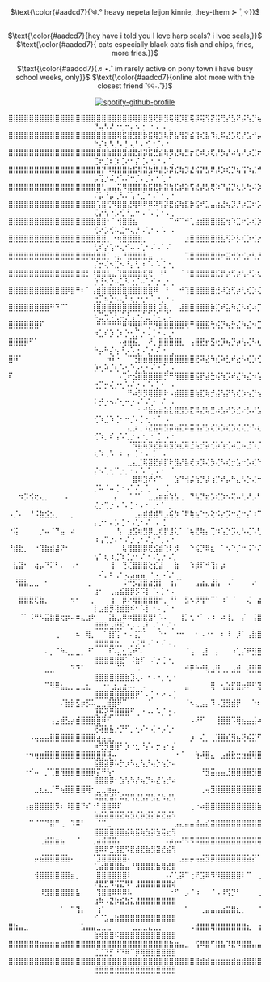 <div align="center">

$\text{\color{#aadcd7}{༄.° heavy nepeta leijon kinnie, they-them ⊱  ۫ ׅ ✧}}$

$\text{\color{#aadcd7}{hey have i told you I love harp seals? i lvoe seals,}}$
$\text{\color{#aadcd7}{ cats especially black cats fish and chips, fries, more fries.}}$

$\text{\color{#aadcd7}{♬⋆.˚ im rarely active on pony town i have busy school weeks, only}}$
$\text{\color{#aadcd7}{online alot more with the closest friend ˚୨୧⋆.˚}}$

[![spotify-github-profile](https://spotify-github-profile.kittinanx.com/api/view?uid=31zagpfr6pvi7t6x6m2d3nsey5fi&cover_image=true&theme=novatorem&show_offline=false&background_color=273a34&interchange=true&bar_color=7cb6a3&bar_color_cover=false)](https://github.com/kittinan/spotify-github-profile)

⣿⣿⣿⣿⣿⣿⣿⣿⣿⣿⣿⣿⣿⣿⣿⣿⣿⣿⣿⣿⣿⣿⣿⣿⢿⡿⣿⣻⢟⡿⣻⢯⢿⡹⣏⢯⡽⢭⢫⡝⣭⢛⡜⣣⠝⡬⢣⡙⢦⡙⢤⠣⠜⡐⢂⠒⡄⠢⢐⠀⠂⠄⠠⢀⠀
⣿⣿⣿⣿⣿⣿⣿⣿⣿⣿⣿⣿⣿⣿⣿⣿⣿⣿⣿⣿⣿⢿⣯⣿⣻⣟⡷⣯⢿⣹⢧⡟⣧⢻⡝⣮⢹⢎⣧⠹⣆⠯⣜⡡⢏⡜⣡⠚⡤⠓⡌⢆⠣⡘⠄⡃⢄⠃⠄⢊⠐⡈⠄⠂⠀
⣿⣿⣿⣿⣿⣿⣿⣿⣿⣿⣿⣿⣿⣿⣿⣿⣿⣿⣿⣷⣿⣿⣻⣾⣟⣾⡽⣯⣛⣮⢷⡻⣜⢧⣛⡖⣏⠾⡰⢏⡜⡳⡜⠴⢣⠜⡰⣉⠖⣉⠖⣈⠆⡱⢈⠔⠂⡌⢈⠄⢂⠐⠠⠈⡀
⣿⣿⣿⣿⣿⣿⣿⣿⣿⣿⣿⣿⣿⣿⣿⣿⣿⣿⡝⠻⢿⣿⣿⣷⣯⢿⣽⣳⠿⣼⡳⡽⣎⢷⡹⣜⢮⡝⣣⠟⡼⡱⢎⡙⢦⢩⠱⣌⠚⡤⢩⡐⠬⡐⠡⠌⠒⡈⠄⡈⠄⠂⢁⠐⠀
⣿⣿⣿⣿⣿⣿⣿⣿⣿⣿⣿⣿⣿⣿⣿⣿⣿⣿⢃⣤⣤⣍⠻⣿⣿⣯⣷⣯⣟⡷⣽⢳⣏⡾⣵⢫⣞⡼⣣⢟⠵⠙⣬⡙⢆⡣⢓⠬⡱⠌⡥⠘⡤⢁⠣⠌⢡⠐⣈⠐⠠⠁⠂⡀⠂
⣿⣿⣿⣿⣿⣿⣿⣿⣿⣿⣿⣿⣿⣿⣿⣿⣿⢡⣿⢋⠻⣿⣿⣜⢿⠿⠟⠿⠽⢻⡽⣟⣮⢷⣏⡷⣫⠞⣁⣤⣴⣜⢦⡹⡘⡴⣉⠖⡡⢍⡔⢣⠐⡡⢊⠘⣀⠒⠠⠈⠄⡁⠂⠄⡀
⣿⣿⣿⣿⣿⣿⣿⣿⣿⣿⣿⣿⣿⣿⣿⣿⣷⣿⣿⠂⠁⢺⣿⣿⣦⠀⠀⠀⠀⠀⠀⠉⠚⠉⠚⢁⣴⣾⣿⣿⣿⣯⢲⠱⣉⠖⡡⢎⡱⢊⠔⡡⢊⠥⣈⠒⢄⡘⠠⢁⠂⠄⠡⠀⠄
⣿⣿⣿⣿⣿⣿⣿⣿⣿⣿⣿⣿⣿⣿⣿⣿⣿⣿⣿⡀⠐⢶⣿⣿⣿⣷⡀⠀⠀⠀⠀⠀⠀⠀⣰⣿⣿⣿⣿⣿⣿⣧⢫⠕⡣⢎⡱⢊⡔⢃⠎⡔⢡⠒⢄⠊⠤⠠⢁⠂⠌⠠⠁⠌⠀
⣿⣿⣿⣿⣿⣿⣿⣿⣿⣿⣿⣿⣿⣿⣿⡿⣾⣿⣿⡁⠠⣄⠘⣿⣿⣿⣇⣤⠀⢀⠀⠀⠀⠀⢉⣿⣿⣿⣿⣿⣿⠖⣭⢚⡱⢊⡔⢣⡘⡌⡒⢌⠢⣉⠢⠘⡄⢃⠰⠈⠄⠡⢈⠐⡀
⣿⣿⣿⣿⣿⣿⣿⣿⣿⣿⣿⣿⣿⣿⣿⡃⠸⣿⣿⣧⣄⢹⣿⣿⣿⣷⣯⢟⠀⠸⠃⠀⠀⠈⠘⣿⣿⣿⣿⣿⣏⡟⡴⢋⡴⢣⠜⡡⢆⡱⢘⠢⡑⠤⣁⠣⢐⡈⠤⢁⠊⡐⢀⠂⡀
⣿⣿⣿⣿⣿⣿⣿⣿⣿⣿⣿⡿⣿⠛⠆⠁⢠⣾⣿⣿⣿⣿⣿⣿⣿⣿⣿⣿⠿⠀⠘⠀⠀⠚⢹⣿⣿⣿⣿⣿⣚⠼⣱⢋⡴⢃⢎⡱⢌⢒⡉⠦⡑⠢⢄⠃⢆⡐⢂⠂⠡⠐⡀⠂⠄
⣿⣿⣿⣿⣿⣿⣿⣿⠛⠙⠉⠁⠀⠀⠀⠀⢸⣿⣿⣿⣿⣿⣿⣿⣿⣿⣿⣿⡇⣽⣧⡀⠀⣼⣿⣿⣿⣿⣿⡷⣍⠞⣥⠳⣌⠣⢎⠴⡉⠦⣉⢒⠡⢃⠬⡘⢠⠐⠌⣈⠐⠡⢀⠡⠀
⣿⣿⣿⣿⣿⣿⠏⠀⠀⠀⠀⠀⠀⠀⠀⠀⠀⠛⠛⠛⠛⠛⠿⠻⢿⠿⠛⡛⠻⣿⣿⣿⣿⣿⢟⠛⢿⣿⣯⢓⢮⡙⢦⡓⣌⠳⣌⠲⣉⠲⣁⠎⡱⢈⠆⡑⢂⡉⡐⠠⢈⠐⠠⢀⠂
⣿⣿⣿⡿⠋⠁⠀⠀⠀⠀⠀⠀⠀⠀⠀⠀⠀⠀⠀⠀⠀⠠⢴⣾⣯⡀⠀⠜⡀⣿⣿⣿⣿⣇⠀⢠⣿⣟⡖⣫⢖⡹⢦⡙⡴⢣⢌⠣⢆⠓⡤⠓⡌⢢⠘⡠⠡⢐⠠⢁⠂⠌⠐⠀⡀
⣿⠿⠁⠀⠀⠀⠀⠀⠀⠀⠀⠀⠀⠀⠀⠀⠀⠀⠀⠲⠇⠂⠀⠉⢙⣿⣶⣿⣿⣿⣿⣿⣿⣿⣷⣿⣟⠽⣜⠳⣎⠵⣃⠞⣔⠣⢎⡱⢊⡱⢂⠵⡈⢆⠡⢂⠑⡠⢂⠂⠌⠐⠈⡀⠄
⠏⠀⠀⠀⠀⠀⠀⠀⠀⠀⠀⠀⠀⠀⠀⠀⠀⠀⠀⠀⠀⠠⢉⠖⣪⣿⣿⣿⣿⣿⡛⠛⢻⣿⣿⣿⣯⡟⣼⣓⢮⢳⡩⠞⣌⠳⣌⠲⢡⢒⡉⡒⢌⡐⢂⠡⠌⡐⠠⠈⠄⡁⠂⠀⠄
⠀⠀⠀⠀⠀⠀⠀⠀⠀⠀⠀⠀⠀⠀⠀⠀⠀⠀⠀⠀⠀⠀⠀⠛⠴⡻⡻⢿⣿⡿⠗⠠⣾⣿⣿⣿⢷⣏⢷⡚⣬⢣⡝⢣⢎⡱⢢⡙⢢⠅⡚⡐⠢⠌⢂⠒⡐⠠⠁⠌⡐⠀⠌⠀⠄
⠀⠀⠀⠀⠀⠀⠀⠀⠀⠀⠀⠀⠀⠀⠀⠀⠀⠀⠀⠀⠀⠀⠀⠀⠀⠂⠚⣷⣦⣶⣵⣇⣿⣻⡳⣏⠿⣜⢧⣛⠴⣣⠞⡱⣊⠔⡣⠜⣡⢊⠱⣈⠱⢈⠂⠒⡈⠄⡁⢂⠐⠈⠀⠄⠀
⠀⠀⠀⠀⠀⠀⠀⠀⠀⠀⠀⠀⠀⠀⠀⠀⠀⠀⠀⠀⠀⠀⠀⣄⡰⢀⠰⣜⣯⢿⣻⡽⢶⣏⠷⣭⢻⡜⣣⢎⡳⡱⢎⡱⢌⢎⡑⠣⢆⢊⠱⡀⠎⢠⠡⢁⡐⠠⠐⡀⠂⢈⠀⠄⠂
⠀⠀⠀⠀⠀⠀⠀⠀⠀⠀⠀⠀⠀⠀⠀⠀⠀⠀⠀⠀⠀⠀⠀⠈⠻⣯⢷⡻⣞⣯⢷⣻⡳⣎⢿⣘⢧⡚⡵⢊⡵⢱⢊⠴⣉⠦⣘⠱⡈⢆⠱⢀⠣⠀⠆⢠⠀⡁⠂⠄⢈⠀⠠⠀⠀
⠀⠀⠀⠀⠀⠀⠀⠀⠀⠀⠀⠀⠀⠀⠀⠀⠀⠀⠀⠀⠀⠀⠀⣀⣄⣈⢯⣽⣟⡾⡏⠗⣻⡜⣧⢞⡲⡹⢌⡳⢌⠣⢎⡒⣡⠒⡡⢎⠑⡌⠢⢁⢂⠉⡐⡀⠂⠄⠡⠈⡀⠄⠂⠀⠁
⠀⠀⠀⠀⠀⠀⠀⠀⠀⠀⠀⠀⠀⠀⠀⠀⠀⠀⠀⠀⠀⠀⠀⠀⣿⠿⣹⠞⠎⠑⠀⠀⣱⠙⢺⡬⢳⡙⡼⢰⡉⠞⡤⠓⣄⠣⡑⢌⠒⡈⠥⠈⠤⢈⠐⠠⠁⠌⡀⢁⠀⠄⠀⡁⠀
⠀⠀⠲⡩⢪⢖⢄⡀⠀⠀⠀⠄⠀⠀⠀⠀⠀⠀⠀⠀⢠⠀⠀⠈⠈⠁⠀⣀⣠⣶⣶⢱⣣⢀⠀⠙⢧⡙⣖⡡⢎⡱⠢⢍⠤⢃⠜⡠⠃⢌⡐⢉⡐⠠⠈⠄⡁⠂⠄⠂⢀⠂⠁⢀⠀
⠠⡈⠄⠀⠘⠨⣷⣪⣢⡀⠀⠀⡀⠀⠀⠀⠀⠀⠀⠀⠀⠀⠀⠀⢀⣤⣾⣾⣾⠻⣠⢮⡳⠈⠟⢷⣦⠑⡢⢕⠪⡔⡩⠒⣌⠒⡌⠰⠉⡄⡐⠂⠄⡡⢈⠐⠠⢁⠂⠌⠀⠄⢈⠀⠀
⠐⢭⠀⠀⠀⠀⡐⠤⠈⠙⣤⠀⠴⠀⠀⠀⠀⠀⠀⠀⠀⢣⠀⣰⣫⢶⣻⡿⣀⢞⡟⣸⢅⠁⠈⢦⣟⢷⡄⢉⠲⢡⡑⡩⢄⠣⢌⠡⢃⠰⢠⢉⡐⠄⠂⠌⡐⢀⠂⠌⡐⠈⡀⠄⠂
⠘⣾⣗⡀⠀⠐⢹⣷⣾⣼⠝⠂⠀⠀⠀⠀⠀⠀⠀⠀⠀⠀⢧⢻⣿⣿⡿⢟⣪⣾⢑⠇⡺⠀⠀⠑⢮⡙⠿⣆⠀⠁⠢⠑⡈⠒⠨⠑⠌⢢⠁⢆⠰⣈⠱⢈⡐⠂⠌⠐⠠⢁⡐⠠⢁
⠀⣧⣽⠂⠀⢴⡤⠙⠍⠃⠄⠀⠠⠂⠀⠀⠀⠀⠀⠀⡇⠀⢙⢌⣿⣿⣿⢕⣎⣼⠀⠀⣷⠀⠀⠱⡾⠏⠚⢹⡆⡴⠀⠀⠀⠀⠀⠀⠀⠀⠌⡀⠆⢀⠂⢄⣠⣤⣤⠀⠂⠄⠠⢁⠂
⠀⠘⣿⣧⣀⣀⠀⠂⠀⠀⠀⠀⠀⠀⠀⢀⠀⠀⠀⠀⠀⠀⠨⠚⡫⣽⣿⣴⣻⡇⠀⢰⡌⠁⠀⠀⣠⣴⣄⣼⣧⠀⠠⠁⠀⠀⠀⠔⠀⣰⠂⠀⢀⣤⣮⣿⡿⡫⠩⡇⠈⠄⡁⠂⠄
⠀⠀⣿⣿⣟⢏⣷⡀⠀⠀⠀⠀⠲⠂⠀⠀⡀⠀⠀⠀⡆⠀⡿⠕⢿⣿⣿⣿⣿⠚⡀⠘⠃⠀⣫⠢⡻⢻⠓⠉⠁⠰⠁⠈⠀⠀⢌⠀⣴⡇⣠⣾⡻⢽⣾⣿⠮⠂⠡⡇⠐⠠⢀⠁⠂
⠀⠀⠈⠁⠨⠛⠣⣭⣷⣿⢖⡶⠤⠶⣄⣰⠗⠀⠀⢨⣧⣠⠿⠶⣿⣿⣟⣻⠃⠡⠄⠀⠀⢸⡁⢂⠐⠁⠠⠰⠀⠴⢸⡀⠀⡌⠀⢨⣿⣿⣿⣗⣠⣟⡯⠐⡠⠠⢠⠇⠠⢁⠂⠌⡐
⠀⠀⠀⠀⠀⠀⠀⠀⠀⢀⠀⠀⠀⠦⠀⢿⡀⠀⠈⢸⡏⡅⠐⠠⢨⡉⠁⠀⠀⠑⠂⠀⠐⠒⠀⠀⠂⠠⠐⠂⠀⠆⠸⠀⡸⠁⢠⣷⣿⣿⣿⣿⣿⣓⡀⠀⡐⡨⢛⠠⠁⠂⠌⠠⢀
⠀⠀⠀⠀⠀⠀⠀⠄⡀⠈⠳⢄⣀⣀⡀⠘⠁⠀⠀⠸⠡⣄⣂⣡⠞⠡⠀⠀⠀⠀⠀⠀⠀⠀⠈⢠⠀⢠⡇⠀⡄⠀⠀⠰⢁⡌⠟⣻⣿⣿⣿⣿⣿⣿⣟⠁⠨⣷⠏⠀⠌⡐⢈⠐⡀
⠀⠀⠀⠀⠀⠀⠀⣀⣀⠀⠀⠀⠙⠙⠁⠀⠀⠀⠀⠀⠀⠉⠁⠀⠀⠄⠀⠀⠀⠀⠀⠀⠀⠀⠚⠟⠓⠚⢧⣠⢿⢀⡀⣠⣾⠀⢼⣿⣿⣿⣿⣿⣿⣿⣿⣷⣹⢄⠄⠐⠠⠐⡀⢂⠐
⠀⠀⠀⠀⠀⠀⠀⠉⠻⠿⣦⣄⡀⣀⣀⣆⠀⠀⠐⠂⣰⣠⣴⠤⠄⠀⠄⠀⠀⠀⠀⠀⠀⠀⣤⠀⠀⠀⠀⢿⠀⢢⣵⡏⣿⡶⠟⠋⢽⣿⣿⣿⣿⣿⣿⣿⣿⡟⠁⠄⡁⠂⠔⠠⢈
⠀⠀⠀⠀⠀⠀⠀⠀⠀⠀⠌⣷⡷⣫⡶⡫⠥⣀⣀⣾⣿⠟⠉⠀⠀⠀⠀⠁⠀⠀⠀⠀⠀⠀⠈⠢⣄⣠⡄⠹⠠⣹⣻⣾⡟⠀⠀⠑⠆⣹⠯⡝⣛⣿⣿⣿⠋⢀⠐⠠⠄⠡⡈⢐⠠
⠀⠀⠀⠀⠀⠀⠀⠀⢠⣠⣾⣣⡴⣾⣿⣿⣿⣿⠿⠋⠀⠀⠀⠀⠀⠀⠀⠀⠀⠀⠀⠀⠀⠀⠀⠠⠜⠋⠀⠀⢸⣿⣿⠩⢿⣦⣤⣬⠴⢟⢽⣷⣧⡐⡙⠋⡀⢂⠌⠂⢌⠐⡠⢁⠂
⠀⠀⠀⠀⠠⢤⣤⣤⣿⣿⣿⣿⣿⣿⣿⣿⣿⣴⣤⣤⡀⠀⠀⠀⠀⠀⠀⠀⠀⠀⠀⠀⠀⠀⠀⡰⠀⢌⡀⢀⣹⣿⣎⣻⣦⢝⢮⣍⠋⠶⢛⡻⣿⣿⠃⡱⠐⣂⠘⡌⠄⡒⢠⠂⡌
⠀⠀⠀⠐⠲⢶⣶⣿⣿⣿⣿⣿⣿⣿⣿⣿⣿⣿⡿⢽⠤⠀⠀⠀⠀⠀⠀⠀⠀⠀⠀⠀⠐⠈⠀⠀⢳⠼⣿⣄⠀⣠⣾⣗⣒⣲⣾⢿⣿⣯⣿⣽⡿⠥⡓⡰⠣⣄⢣⡘⢤⡑⢢⡑⠤
⠀⠀⠀⠐⠊⠤⠀⡈⢉⣿⢻⣿⣿⣿⣿⣿⡿⡍⠛⢣⠂⠀⠀⠀⠀⠀⠀⠀⠀⠀⠀⠀⠀⠀⠀⠀⠀⠘⣻⣭⣤⣤⣘⣿⣿⣿⣿⣻⣿⣿⣿⣿⡿⠂⣱⢣⠳⡜⢦⡙⠦⣜⢡⡚⠴
⠀⠀⠀⠀⠀⣀⣆⣄⡈⠛⢦⣿⣿⣿⣿⢿⠂⣀⣀⣶⣤⡀⠀⠀⠀⠀⠀⠀⠀⠀⠀⠀⠀⠀⠀⠀⠀⢀⢤⣻⣿⣿⣿⣿⣿⣿⣿⣿⣿⠯⣷⣟⣾⡅⠮⣝⢻⣜⣣⡝⣳⣌⠳⣜⢣
⠀⠀⠀⢠⣶⣿⣿⣿⣿⡻⠆⠸⣿⣿⠙⠎⠐⠃⣿⣿⠿⠏⠀⠀⠀⠀⠀⠀⠀⠀⠀⠀⠀⠀⠀⢀⠐⠴⣿⣿⣿⣿⣿⣿⣿⣿⣿⣿⣷⣷⣮⣵⣿⣿⣝⢮⣳⢎⡷⣺⡕⡮⣝⣬⠳
⠀⠀⠀⠀⠉⠈⠉⠙⣿⠛⢀⠀⠹⠿⠃⠀⠀⠈⠉⣀⠀⠀⠀⠀⠀⠀⠀⠀⠀⠀⠀⠀⣠⣄⣤⣤⣾⣤⣎⣽⣿⣿⣿⣿⣿⣿⣿⣿⣿⣿⣿⣿⣿⣿⣿⣮⢷⣯⢷⣳⡽⣳⢭⣖⢻
⠀⠀⠀⠀⠀⠀⢀⣾⣿⣶⣦⠀⠀⠈⠀⠀⢀⣴⣾⣿⣿⡄⠀⠀⠀⠀⠀⠀⠀⠀⠠⡴⡤⠜⠻⠻⠿⣿⣽⣿⣿⣿⣿⣿⣿⣿⣿⢿⢿⣿⠿⠟⣋⣹⣟⠫⣟⣾⣟⣷⣻⣽⣞⣮⢻
⠀⠀⠀⠀⠀⡤⣮⣿⣿⣿⣿⣷⠄⠀⠀⠀⠈⣹⣿⣿⣿⣿⣿⠄⠀⠀⠀⠀⠀⠀⠀⠀⠀⣠⣤⡤⢤⣬⣻⡿⣿⣿⣿⣿⣿⣿⣵⡝⠁⢁⣴⣿⣿⣿⣷⣤⠘⢻⣿⣿⣟⣷⢿⣞⣿
⠀⠀⠀⠀⠀⢺⣿⣿⣿⣿⣿⣿⣶⡀⠀⠀⠀⣿⣿⣿⣿⣿⣿⠇⠀⠀⠀⠀⠀⠀⠠⠌⢁⡽⠉⢐⠟⣩⠿⠻⠻⣿⣿⣿⣿⠇⠉⠀⢀⠞⣟⣋⠻⢭⣍⠻⠃⣸⣿⣿⣿⣿⣿⣿⢾
⠀⠀⠀⠀⠀⠀⠸⣻⣿⣿⣿⣿⣿⣧⠀⠀⠀⢹⣿⣿⠿⠿⠿⠧⠀⠀⠀⠀⠀⠀⠀⠐⠋⠀⡠⠈⠰⠀⠀⠈⠠⠸⢫⡙⠃⠀⠀⠀⢀⣰⠷⠠⣝⡷⣮⣳⣅⣼⣿⣿⣿⣿⣿⣿⣿
⠀⠀⠀⠀⠀⠀⠀⠀⠀⠀⠁⠀⠉⢹⡄⠀⠀⢰⠁⠀⠀⠀⠀⠀⠀⠀⠀⠀⠀⠀⠀⠀⠀⠀⠁⠀⠀⢀⣤⣤⣤⣴⣭⣿⣆⡀⠀⠀⠈⠊⠈⣡⣤⣷⣿⣿⣿⣿⣿⣿⣿⣿⣿⣿⣿
⣿⣷⣤⣀⠀⠀⠀⠀⠀⠀⠀⠀⠀⠀⣡⣤⣤⣀⣀⣀⠀⠀⠀⠀⣀⣀⣀⣄⣀⡀⠀⠀⠀⠀⠀⠠⣾⣿⣿⢿⣿⣿⣿⣿⣿⣿⣆⠀⢰⣷⢾⣿⣿⠯⣿⣿⣿⣿⣿⣿⣿⣿⣿⣿⣿
⣿⣿⣿⣿⣿⣿⣶⣶⣶⣶⣶⣿⣿⣿⣿⣿⣿⣿⣿⣿⣿⣿⣿⣿⣿⣿⣿⣿⣿⣿⣿⣷⣶⣤⣀⠀⢫⠿⣿⠋⣿⣧⠹⣟⠻⣿⣿⣤⣤⣈⣈⣙⡋⠘⠙⠿⠉⡿⢿⣿⣿⣿⣿⣿⣿
⣿⣿⣿⣿⣿⣿⣿⣿⣿⣿⣿⣿⣿⣿⣿⣿⣿⣿⣿⣿⣿⣿⣿⣿⣿⣿⣿⣿⣿⣿⣿⣿⣿⣿⣿⣿⣿⣾⣾⣶⣶⣶⣶⣾⣶⣾⣿⣿⣿⣿⣿⣿⣿⣿⣿⣿⣿⣿⣿⣿⣿⣿⣿⣿⣿

</p>
